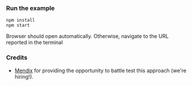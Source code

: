 ### Run the example

```
npm install
npm start
```

Browser should open automatically. Otherwise, navigate to the URL reported in the terminal

### Credits

- [Mendix](http://github.com/mendix) for providing the opportunity to battle test this approach (we're hiring!).
